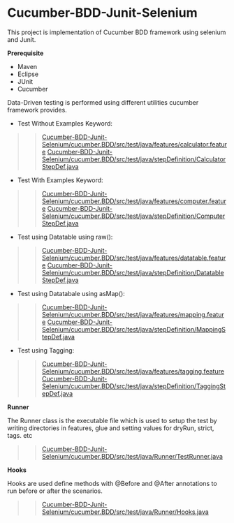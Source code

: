 # Cucumber-BDD-Junit-Selenium
This project is implementation of Cucumber BDD framework using selenium and Junit. 

**Prerequisite** 
- Maven 
- Eclipse
- JUnit 
- Cucumber

Data-Driven testing is performed using different utilities cucumber framework provides. 

- Test Without Examples Keyword: 

>> [Cucumber-BDD-Junit-Selenium/cucumber.BDD/src/test/java/features/calculator.feature](https://github.com/robinch93/Cucumber-BDD-Junit-Selenium/blob/master/cucumber.BDD/src/test/java/features/calculator.feature)
>> [Cucumber-BDD-Junit-Selenium/cucumber.BDD/src/test/java/stepDefinition/CalculatorStepDef.java
](https://github.com/robinch93/Cucumber-BDD-Junit-Selenium/blob/master/cucumber.BDD/src/test/java/stepDefinition/CalculatorStepDef.java)

- Test With Examples Keyword: 

>> [Cucumber-BDD-Junit-Selenium/cucumber.BDD/src/test/java/features/computer.feature](https://github.com/robinch93/Cucumber-BDD-Junit-Selenium/blob/master/cucumber.BDD/src/test/java/features/computer.feature)
>> [Cucumber-BDD-Junit-Selenium/cucumber.BDD/src/test/java/stepDefinition/ComputerStepDef.java
](https://github.com/robinch93/Cucumber-BDD-Junit-Selenium/blob/master/cucumber.BDD/src/test/java/stepDefinition/ComputerStepDef.java)

- Test using Datatable using raw(): 

>> [Cucumber-BDD-Junit-Selenium/cucumber.BDD/src/test/java/features/datatable.feature](https://github.com/robinch93/Cucumber-BDD-Junit-Selenium/blob/master/cucumber.BDD/src/test/java/features/datatable.feature)
>> [Cucumber-BDD-Junit-Selenium/cucumber.BDD/src/test/java/stepDefinition/DatatableStepDef.java
](https://github.com/robinch93/Cucumber-BDD-Junit-Selenium/blob/master/cucumber.BDD/src/test/java/stepDefinition/DatatableStepDef.java)

- Test using Datatabale using asMap(): 

>> [Cucumber-BDD-Junit-Selenium/cucumber.BDD/src/test/java/features/mapping.feature](https://github.com/robinch93/Cucumber-BDD-Junit-Selenium/blob/master/cucumber.BDD/src/test/java/features/mapping.feature)
>> [Cucumber-BDD-Junit-Selenium/cucumber.BDD/src/test/java/stepDefinition/MappingStepDef.java
](https://github.com/robinch93/Cucumber-BDD-Junit-Selenium/blob/master/cucumber.BDD/src/test/java/stepDefinition/MappingStepDef.java)


- Test using Tagging: 

>> [Cucumber-BDD-Junit-Selenium/cucumber.BDD/src/test/java/features/tagging.feature](https://github.com/robinch93/Cucumber-BDD-Junit-Selenium/blob/master/cucumber.BDD/src/test/java/features/tagging.feature)
>> [Cucumber-BDD-Junit-Selenium/cucumber.BDD/src/test/java/stepDefinition/TaggingStepDef.java
](https://github.com/robinch93/Cucumber-BDD-Junit-Selenium/blob/master/cucumber.BDD/src/test/java/stepDefinition/TaggingStepDef.java)

**Runner** 

The Runner class is the executable file which is used to setup the test by writing directories in features, glue and setting values for dryRun, strict, tags. etc

>> [Cucumber-BDD-Junit-Selenium/cucumber.BDD/src/test/java/Runner/TestRunner.java](https://github.com/robinch93/Cucumber-BDD-Junit-Selenium/blob/master/cucumber.BDD/src/test/java/Runner/TestRunner.java)

**Hooks** 

Hooks are used define methods with @Before and @After annotations to run before or after the scenarios. 

>> [Cucumber-BDD-Junit-Selenium/cucumber.BDD/src/test/java/Runner/Hooks.java](https://github.com/robinch93/Cucumber-BDD-Junit-Selenium/blob/master/cucumber.BDD/src/test/java/Runner/Hooks.java)




